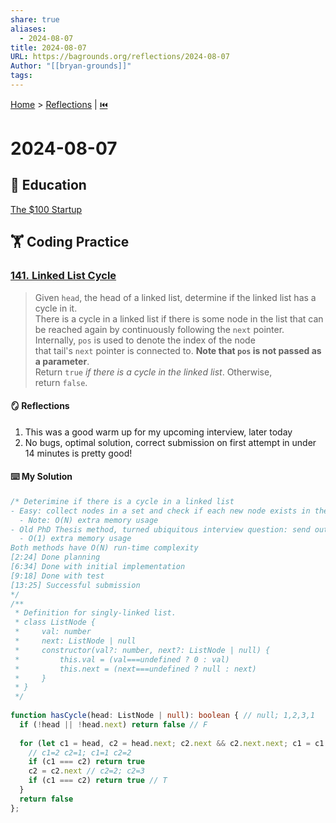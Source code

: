 ```yaml
---  
share: true  
aliases:  
  - 2024-08-07  
title: 2024-08-07  
URL: https://bagrounds.org/reflections/2024-08-07  
Author: "[[bryan-grounds]]"  
tags:   
---  
```

[Home](../index.md) > [Reflections](./index.md) | [⏮️](./2024-08-04.md)  
# 2024-08-07  
## 🧠 Education  
[The $100 Startup](../books/the-100-dollar-startup.md)  
  
## 🏋 Coding Practice  
  
### [141. Linked List Cycle](https://leetcode.com/problems/linked-list-cycle)  
> Given `head`, the head of a linked list, determine if the linked list has a cycle in it.  
> There is a cycle in a linked list if there is some node in the list that can be reached again by continuously following the `next` pointer. Internally, `pos` is used to denote the index of the node that tail's `next` pointer is connected to. **Note that `pos` is not passed as a parameter**.  
> Return `true` _if there is a cycle in the linked list_. Otherwise, return `false`.  
  
#### 🪞 Reflections  
1. This was a good warm up for my upcoming interview, later today  
2. No bugs, optimal solution, correct submission on first attempt in under 14 minutes is pretty good!  
  
#### ⌨️ My Solution  
```ts  
/* Deterimine if there is a cycle in a linked list  
- Easy: collect nodes in a set and check if each new node exists in the set  
  - Note: O(N) extra memory usage  
- Old PhD Thesis method, turned ubiquitous interview question: send out multiple cursors at different paces and return if they're ever at the same node  
  - O(1) extra memory usage  
Both methods have O(N) run-time complexity  
[2:24] Done planning  
[6:34] Done with initial implementation  
[9:18] Done with test  
[13:25] Successful submission  
*/  
/**  
 * Definition for singly-linked list.  
 * class ListNode {  
 *     val: number  
 *     next: ListNode | null  
 *     constructor(val?: number, next?: ListNode | null) {  
 *         this.val = (val===undefined ? 0 : val)  
 *         this.next = (next===undefined ? null : next)  
 *     }  
 * }  
 */  
  
function hasCycle(head: ListNode | null): boolean { // null; 1,2,3,1  
  if (!head || !head.next) return false // F  
  
  for (let c1 = head, c2 = head.next; c2.next && c2.next.next; c1 = c1.next, c2 = c2.next) {  
    // c1=2 c2=1; c1=1 c2=2  
    if (c1 === c2) return true  
    c2 = c2.next // c2=2; c2=3  
    if (c1 === c2) return true // T  
  }  
  return false  
};  
```  
